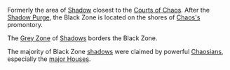 Formerly the area of [Shadow](ShadowPlaces) closest to the [Courts of Chaos](CourtsOfChaos).  After the [Shadow Purge](ShadowPurge), the Black Zone is located on the shores of [Chaos's](CourtsOfChaos) promontory.

The [Grey Zone](GreyZone) of [Shadows](ShadowPlaces) borders the Black Zone.

The majority of Black Zone [shadows](ShadowPlaces) were claimed by powerful [Chaosians](WhoIsWhereChaosians), especially the [major Houses](ChaosHouses).
